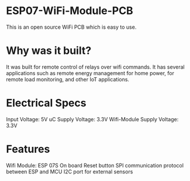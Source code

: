 # ESP07-WiFi-Module-PCB
This is an open source WiFi PCB which is easy to use.


# Why was it built?
It was built for remote control of relays over wifi commands. It has several applications such as remote energy management for home power, for remote load monitoring, and other IoT applications.

# Electrical Specs
Input Voltage: 5V
uC Supply Voltage: 3.3V
Wifi-Module Supply Voltage: 3.3V

# Features
Wifi Module: ESP 07S
On board Reset button
SPI communication protocol between ESP and MCU
I2C port for external sensors

